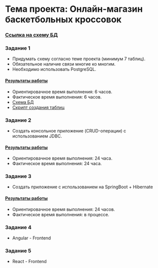 # Тема проекта: Онлайн-магазин баскетбольных кроссовок

### [Ссылка на схему БД](https://github.com/vvkhil/Practice/tree/master/firstTask/bd.drawio.png "Схема БД - Онлайн-магазин баскетбольных кроссовок")

### Задание 1
* Придумать схему согласно теме проекта (минимум 7 таблиц). 
* Обязательное наличие связи многие ко многим. 
* Необходимо использовать PostgreSQL.

#### [Результаты работы](https://github.com/vvkhil/Practice/tree/master/firstTask "Схема БД и скрипты")
* Ориентировачное время выполнения: 6 часов.
* Фактическое время выполнения: 6 часов.
* [Схема БД](https://github.com/vvkhil/Practice/tree/master/firstTask/bd.drawio.png)
* [Скрипт создания таблиц](https://github.com/vvkhil/Practice/tree/master/firstTask/scripts.sql)

### Задание 2
* Создать консольное приложение (CRUD-операции) с использованием JDBC.

#### [Результаты работы](https://github.com/vvkhil/Practice/tree/master/secondTask "JDBC приложение")
* Ориентировачное время выполнения: 24 часа.
* Фактическое время выполнения: 24 часа.

### Задание 3
* Создать приложение с использованием на SpringBoot + Hibernate

#### [Результаты работы](https://github.com/vvkhil/Practice/tree/master/thirdTask "Java Spring приложение")
* Ориентировачное время выполнения: 24 часов.
* Фактическое время выполнения: в процессе.

### Задание 4
* Angular - Frontend

### Задание 5
* React - Frontend